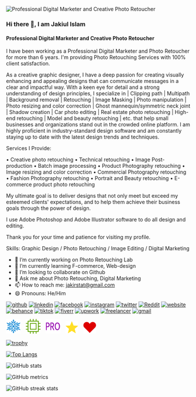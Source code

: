 ![Professional Digital Marketer and  Creative Photo Retoucher](https://media.licdn.com/dms/image/D5616AQH24vwvpXcm9Q/profile-displaybackgroundimage-shrink_350_1400/0/1695590601406?e=1708560000&v=beta&t=5B7B3cpVptSC3NNmsm3lcmVeIzOPDUZtghglGO1HYZ8)
### Hi there 👋, I am Jakiul Islam
#### Professional Digital Marketer and  Creative Photo Retoucher

I have been working as a Professional Digital Marketer and Photo Retoucher for more than 6 years. I'm providing Photo Retouching Services with 100% client satisfaction. 

As a creative graphic designer, I have a deep passion for creating visually enhancing and appealing designs that can communicate messages in a clear and impactful way. With a keen eye for detail and a strong understanding of design principles, I specialize in | Clipping path | Multipath | Background removal | Retouching | Image Masking | Photo manipulation | Photo resizing and color correction | Ghost mannequin/symmetric neck joint | Shadow creation | Car photo editing | Real estate photo retouching | High-end retouching | Model and beauty retouching | etc. that help small businesses and organizations stand out in the crowded online platform. I am highly proficient in industry-standard design software and am constantly staying up to date with the latest design trends and techniques.

Services I Provide:

• Creative photo retouching
• Technical retouching
• Image Post-production
• Batch image processing
• Product Photography retouching
• Image resizing and color correction
• Commercial Photography retouching
• Fashion Photography retouching
• Portrait and Beauty retouching
• E-commerce product photo retouching

My ultimate goal is to deliver designs that not only meet but exceed my esteemed clients' expectations, and to help them achieve their business goals through the power of design.

I use Adobe Photoshop and Adobe Illustrator software to do all design and editing.

Thank you for your time and patience for visiting my profile.

Skills: Graphic Design / Photo Retouching / Image Editing / Digital Marketing

- 🔭 I’m currently working on Photo Retouching Lab 
- 🌱 I’m currently learning F-commerce, Web-design 
- 👯 I’m looking to collaborate on Github 
- 💬 Ask me about Photo Retouching, Digital Marketing 
- 📫 How to reach me: jakirstat@gmail.com 
- 😄 Pronouns: He/Him 


[<img src='https://cdn.jsdelivr.net/npm/simple-icons@3.0.1/icons/github.svg' alt='github' height='40'>](https://github.com/jakiulislam1)  [<img src='https://cdn.jsdelivr.net/npm/simple-icons@3.0.1/icons/linkedin.svg' alt='linkedin' height='40'>](https://www.linkedin.com/in/jakiul/)  [<img src='https://cdn.jsdelivr.net/npm/simple-icons@3.0.1/icons/facebook.svg' alt='facebook' height='40'>](https://www.facebook.com/https://www.facebook.com/profile.php?id=61551813895845)  [<img src='https://cdn.jsdelivr.net/npm/simple-icons@3.0.1/icons/instagram.svg' alt='instagram' height='40'>](https://www.instagram.com/jakiulislam1/)  [<img src='https://cdn.jsdelivr.net/npm/simple-icons@3.0.1/icons/twitter.svg' alt='twitter' height='40'>](https://twitter.com/jakiul001)  [<img src='https://cdn.jsdelivr.net/npm/simple-icons@3.0.1/icons/reddit.svg' alt='Reddit' height='40'>](https://www.reddit.com/user/JakiulIslamJakir)  [<img src='https://cdn.jsdelivr.net/npm/simple-icons@3.0.1/icons/icloud.svg' alt='website' height='40'>](https://linktr.ee/jakiulislam1)  [<img src='https://cdn.jsdelivr.net/npm/simple-icons@3.0.1/icons/behance.svg' alt='behance' height='40'>](https://www.behance.net/jakiulislam)  [<img src='https://cdn.jsdelivr.net/npm/simple-icons@3.0.1/icons/tiktok.svg' alt='tiktok' height='40'>](https://www.tiktok.com/@jakiul001)  [<img src='https://cdn.jsdelivr.net/npm/simple-icons@3.0.1/icons/fiverr.svg' alt='fiverr' height='40'>](https://www.fiverr.com/s/4Bzg0G)  [<img src='https://cdn.jsdelivr.net/npm/simple-icons@3.0.1/icons/upwork.svg' alt='upwork' height='40'>](https://www.upwork.com/freelancers/~0113a6d0e746470951)  [<img src='https://cdn.jsdelivr.net/npm/simple-icons@3.0.1/icons/freelancer.svg' alt='freelancer' height='40'>](https://www.freelancer.com/u/jakiulislam1)  [<img src='https://cdn.jsdelivr.net/npm/simple-icons@3.0.1/icons/gmail.svg' alt='gmail' height='40'>](jakirstat@gmail.com)  

<a href='https://archiveprogram.github.com/'><img src='https://raw.githubusercontent.com/acervenky/animated-github-badges/master/assets/acbadge.gif' width='40' height='40'></a> <a href='https://docs.github.com/en/developers'><img src='https://raw.githubusercontent.com/acervenky/animated-github-badges/master/assets/devbadge.gif' width='40' height='40'></a> <a href='https://github.com/pricing'><img src='https://raw.githubusercontent.com/acervenky/animated-github-badges/master/assets/pro.gif' width='40' height='40'></a> <a href='https://stars.github.com/'><img src='https://raw.githubusercontent.com/acervenky/animated-github-badges/master/assets/starbadge.gif' width='35' height='35'></a> <a href='https://docs.github.com/en/github/supporting-the-open-source-community-with-github-sponsors'><img src='https://raw.githubusercontent.com/acervenky/animated-github-badges/master/assets/sponsorbadge.gif' width='35' height='35'></a> 

[![trophy](https://github-profile-trophy.vercel.app/?username=jakiulislam1)](https://github.com/ryo-ma/github-profile-trophy)

[![Top Langs](https://github-readme-stats.vercel.app/api/top-langs/?username=jakiulislam1)](https://github.com/anuraghazra/github-readme-stats)

![GitHub stats](https://github-readme-stats.vercel.app/api?username=jakiulislam1&show_icons=true)  

![GitHub metrics](https://metrics.lecoq.io/jakiulislam1)  

![GitHub streak stats](https://streak-stats.demolab.com/?user=jakiulislam1)  

